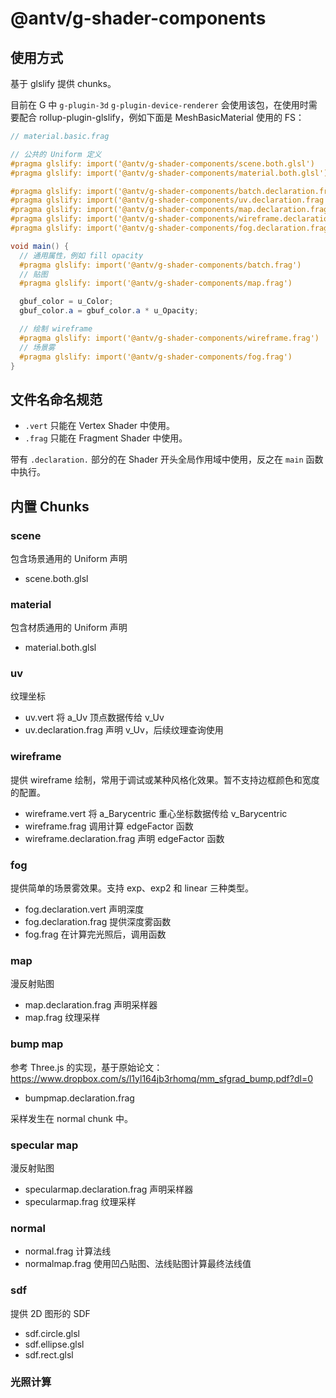 # @antv/g-shader-components

## 使用方式

基于 glslify 提供 chunks。

目前在 G 中 `g-plugin-3d` `g-plugin-device-renderer` 会使用该包，在使用时需要配合 rollup-plugin-glslify，例如下面是 MeshBasicMaterial 使用的 FS：

```glsl
// material.basic.frag

// 公共的 Uniform 定义
#pragma glslify: import('@antv/g-shader-components/scene.both.glsl')
#pragma glslify: import('@antv/g-shader-components/material.both.glsl')

#pragma glslify: import('@antv/g-shader-components/batch.declaration.frag')
#pragma glslify: import('@antv/g-shader-components/uv.declaration.frag')
#pragma glslify: import('@antv/g-shader-components/map.declaration.frag')
#pragma glslify: import('@antv/g-shader-components/wireframe.declaration.frag')
#pragma glslify: import('@antv/g-shader-components/fog.declaration.frag')

void main() {
  // 通用属性，例如 fill opacity
  #pragma glslify: import('@antv/g-shader-components/batch.frag')
  // 贴图
  #pragma glslify: import('@antv/g-shader-components/map.frag')

  gbuf_color = u_Color;
  gbuf_color.a = gbuf_color.a * u_Opacity;

  // 绘制 wireframe
  #pragma glslify: import('@antv/g-shader-components/wireframe.frag')
  // 场景雾
  #pragma glslify: import('@antv/g-shader-components/fog.frag')
}
```

## 文件名命名规范

- `.vert` 只能在 Vertex Shader 中使用。
- `.frag` 只能在 Fragment Shader 中使用。

带有 `.declaration.` 部分的在 Shader 开头全局作用域中使用，反之在 `main` 函数中执行。

## 内置 Chunks

### scene

包含场景通用的 Uniform 声明

- scene.both.glsl

### material

包含材质通用的 Uniform 声明

- material.both.glsl

### uv

纹理坐标

- uv.vert 将 a_Uv 顶点数据传给 v_Uv
- uv.declaration.frag 声明 v_Uv，后续纹理查询使用

### wireframe

提供 wireframe 绘制，常用于调试或某种风格化效果。暂不支持边框颜色和宽度的配置。

- wireframe.vert 将 a_Barycentric 重心坐标数据传给 v_Barycentric
- wireframe.frag 调用计算 edgeFactor 函数
- wireframe.declaration.frag 声明 edgeFactor 函数

### fog

提供简单的场景雾效果。支持 exp、exp2 和 linear 三种类型。

- fog.declaration.vert 声明深度
- fog.declaration.frag 提供深度雾函数
- fog.frag 在计算完光照后，调用函数

### map

漫反射贴图

- map.declaration.frag 声明采样器
- map.frag 纹理采样

### bump map

参考 Three.js 的实现，基于原始论文：<https://www.dropbox.com/s/l1yl164jb3rhomq/mm_sfgrad_bump.pdf?dl=0>

- bumpmap.declaration.frag

采样发生在 normal chunk 中。

### specular map

漫反射贴图

- specularmap.declaration.frag 声明采样器
- specularmap.frag 纹理采样

### normal

- normal.frag 计算法线
- normalmap.frag 使用凹凸贴图、法线贴图计算最终法线值

### sdf

提供 2D 图形的 SDF

- sdf.circle.glsl
- sdf.ellipse.glsl
- sdf.rect.glsl

### 光照计算
